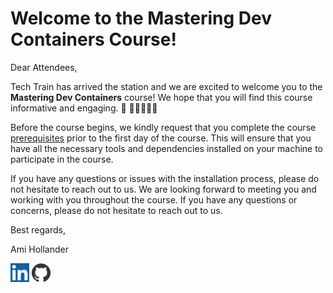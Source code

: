 # Welcome to the Mastering Dev Containers Course!

Dear Attendees,

Tech Train has arrived the station and we are excited to welcome you to the **Mastering Dev Containers** course! We hope that you will find this course informative and engaging. 🚂 👨‍💻👩‍💻😊

Before the course begins, we kindly request that you complete the course [prerequisites](https://github.com/amih90/mastering-dev-containers/blob/main/docs/0-prerequisites-ready-set-go.md) prior to the first day of the course. This will ensure that you have all the necessary tools and dependencies installed on your machine to participate in the course.

If you have any questions or issues with the installation process, please do not hesitate to reach out to us.
We are looking forward to meeting you and working with you throughout the course. If you have any questions or concerns, please do not hesitate to reach out to us.

Best regards,

Ami Hollander

<a href="https://www.linkedin.com/in/amihollander/"><img src="../assets/linkedin-icon.png" alt="Linkedin" width=30 /></a>
<a href="https://github.com/amih90/mastering-dev-containers"><img src="../assets/github-icon.png" alt="Linkedin" width=30 /></a>
